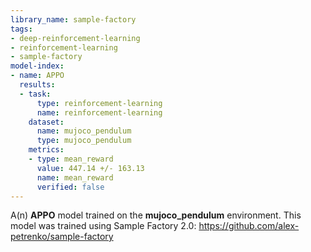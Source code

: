```yaml
---
library_name: sample-factory
tags:
- deep-reinforcement-learning
- reinforcement-learning
- sample-factory
model-index:
- name: APPO
  results:
  - task:
      type: reinforcement-learning
      name: reinforcement-learning
    dataset:
      name: mujoco_pendulum
      type: mujoco_pendulum
    metrics:
    - type: mean_reward
      value: 447.14 +/- 163.13
      name: mean_reward
      verified: false
---
```


A(n) **APPO** model trained on the **mujoco_pendulum** environment.
This model was trained using Sample Factory 2.0: https://github.com/alex-petrenko/sample-factory
    